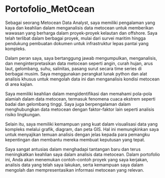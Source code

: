 # Portofolio_MetOcean
Sebagai seorang Metocean Data Analyst, saya memiliki pengalaman yang kaya dan keahlian dalam menganalisis data metocean untuk memberikan wawasan yang berharga dalam proyek-proyek kelautan dan offshore. Saya telah terlibat dalam berbagai proyek, mulai dari survei maritim hingga pendukung pembuatan dokumen untuk infrastruktur lepas pantai yang kompleks.

Dalam peran saya, saya bertanggung jawab mengumpulkan, menganalisis, dan menginterpretasikan data metocean seperti angin, curah hujan, arus laut, gelombang, suhu, salinitas, pasang surut secara time series di berbagai musim. Saya menggunakan perangkat lunak python dan alat analisis khusus untuk mengolah data ini dan menganalisis kondisi metocean di area kajian.

Saya memiliki keahlian dalam mengidentifikasi dan memahami pola-pola alamiah dalam data metocean, termasuk fenomena cuaca ekstrem seperti badai dan gelombang tinggi. Saya juga berpengalaman dalam menghubungkan data metocean dengan faktor-faktor lain seperti analisis risiko lingkungan.

Selain itu, saya memiliki kemampuan yang kuat dalam visualisasi data yang kompleks melalui grafik, diagram, dan peta GIS. Hal ini memungkinkan saya untuk menyajikan temuan analisis dengan jelas kepada para pemangku kepentingan dan membantu mereka membuat keputusan yang tepat.

Saya sangat antusias dalam menghadapi tantangan baru dan terus meningkatkan keahlian saya dalam analisis data metocean. Dalam portofolio ini, Anda akan menemukan contoh-contoh proyek yang saya kerjakan, analisis data yang telah saya lakukan, serta kemampuan saya dalam mengolah dan mempresentasikan informasi metocean yang relevan.
